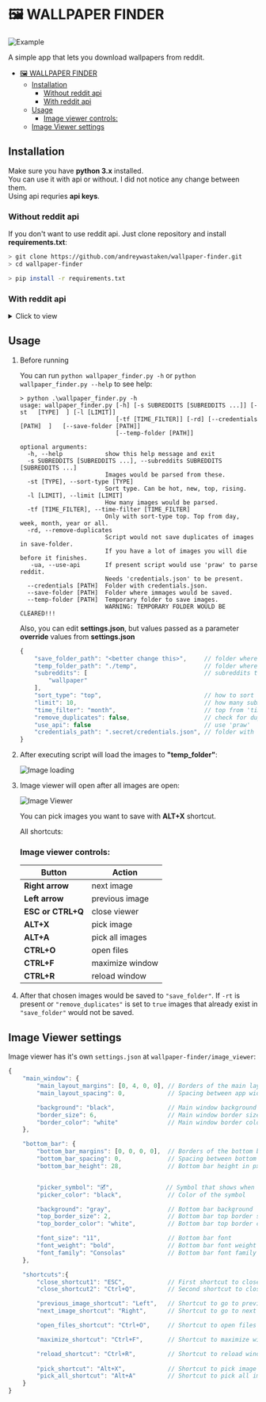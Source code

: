 # 🖼 WALLPAPER FINDER

![Example](https://imgur.com/qMSnoyR.png)

A simple app that lets you download wallpapers from reddit. 

- [🖼 WALLPAPER FINDER](#-wallpaper-finder)
  - [Installation](#installation)
    - [Without reddit api](#without-reddit-api)
    - [With reddit api](#with-reddit-api)
  - [Usage](#usage)
    - [Image viewer controls:](#image-viewer-controls)
  - [Image Viewer settings](#image-viewer-settings)

## Installation
Make sure you have __python 3.x__ installed.<br>
You can use it with api or without. I did not notice any change between them.<br> 
Using api requries __api keys__.

### Without reddit api
If you don't want to use reddit api. Just clone repository and install __requirements.txt__:

```sh
> git clone https://github.com/andreywastaken/wallpaper-finder.git
> cd wallpaper-finder

> pip install -r requirements.txt
```
### With reddit api
<details>
    <summary markdown="span"> Click to view </summary>

Firstly you need to clone repository and install __requirements_api.txt__:
```sh
> git clone https://github.com/andreywastaken/wallpaper-finder.git
> cd wallpaper-finder

> pip install -r requirements_api.txt
```

Now you need to get reddit api access (__you need to have reddit account__)
  1. Go to [reddit app preferences](https://www.reddit.com/prefs/apps) and click __create another app...__
    
  2. Fill out the required details, select __script__ option and click __create an  application__
        
        ![Reddit application](https://imgur.com/XJMpUaA.png)

  3. __script for personal use__ and __secret__ tokens are used to connect to reddit    api.

        ![Personal and Secret](https://imgur.com/sw6W1Qx.png)

  4. Create in __.secret__ create __credentials.json__ file like that:
        ```javascript 
        {
        "client_id": "aB1cdeFghI23JK",               // short key goes here
        "api_key": "LMNopQrst4Uv5Wx67yZOHNOItseNds", // long key goes here
        "username": "<your reddit username>",        // reddit username goes her
        "password": "<your reddit password>"         // reddit password goes here
        }
        ```
</details>

## Usage
1. Before running
   
    You can run ```python wallpaper_finder.py -h``` or ```python wallpaper_finder.py --help``` to see help:

    ```
    > python .\wallpaper_finder.py -h
    usage: wallpaper_finder.py [-h] [-s SUBREDDITS [SUBREDDITS ...]] [-st   [TYPE]  ] [-l [LIMIT]]
                               [-tf [TIME_FILTER]] [-rd] [--credentials [PATH]  ]   [--save-folder [PATH]]
                               [--temp-folder [PATH]]

    optional arguments:
      -h, --help            show this help message and exit
      -s SUBREDDITS [SUBREDDITS ...], --subreddits SUBREDDITS [SUBREDDITS ...]
                            Images would be parsed from these.
      -st [TYPE], --sort-type [TYPE]
                            Sort type. Can be hot, new, top, rising.
      -l [LIMIT], --limit [LIMIT]
                            How many images would be parsed.
      -tf [TIME_FILTER], --time-filter [TIME_FILTER]
                            Only with sort-type top. Top from day, week, month, year or all.
      -rd, --remove-duplicates
                            Script would not save duplicates of images in save-folder. 
                            If you have a lot of images you will die before it finishes.
       -ua, --use-api       If present script would use 'praw' to parse reddit. 
                            Needs 'credentials.json' to be present.
      --credentials [PATH]  Folder with credentials.json.
      --save-folder [PATH]  Folder where immages would be saved.
      --temp-folder [PATH]  Temporary folder to save images. 
                            WARNING: TEMPORARY FOLDER WOULD BE CLEARED!!!
    ```

    Also, you can edit __settings.json__, but values passed as a parameter     __override__ values from __settings.json__
    ```javascript
    {
        "save_folder_path": "<better change this>",     // folder where images are saved
        "temp_folder_path": "./temp",                   // folder where images are saved during runtime
        "subreddits": [                                 // subreddits to parse
            "wallpaper"
        ],
        "sort_type": "top",                             // how to sort submissions
        "limit": 10,                                    // how many submissions will be loaded
        "time_filter": "month",                         // top from 'time_filter'
        "remove_duplicates": false,                     // check for duplicates
        "use_api": false                                // use 'praw'
        "credentials_path": ".secret/credentials.json", // folder with credentialas.json
    }
    ```
2. After executing script will load the images to __"temp_folder"__:
 
   ![Image loading](https://imgur.com/SWpOmzt.png)

3. Image viewer will open after all images are open:
 
   ![Image Viewer](https://imgur.com/KBwex7c.png)

   You can pick images you want to save with __ALT+X__ shortcut.

   All shortcuts:
   ### Image viewer controls:
   | Button            | Action          |
   | ----------------- | --------------- |
   | __Right arrow__   | next image      |
   | __Left arrow__    | previous image  |
   | __ESC or CTRL+Q__ | close viewer    |
   | __ALT+X__         | pick image      |
   | __ALT+A__         | pick all images |
   | __CTRL+O__        | open files      |
   | __CTRL+F__        | maximize window |
   | __CTRL+R__        | reload window   |

4. After that chosen images would be saved to ```"save_folder"```. If ```-rt``` is present or ```"remove_duplicates"``` is set to ```true``` images that already exist in ```"save_folder"``` would not be saved.

## Image Viewer settings
Image viewer has it's own ```settings.json``` at ```wallpaper-finder/image_viewer```:
```javascript
{
    "main_window": {
        "main_layout_margins": [0, 4, 0, 0], // Borders of the main layout (left, top, right, bottom)
        "main_layout_spacing": 0,            // Spacing between app widgets

        "background": "black",               // Main window background color 
        "border_size": 6,                    // Main window border size in px
        "border_color": "white"              // Main window border color
    },

    "bottom_bar": {
        "bottom_bar_margins": [0, 0, 0, 0],  // Borders of the bottom bar layout
        "bottom_bar_spacing": 0,             // Spacing between bottom bar widgets
        "bottom_bar_height": 28,             // Bottom bar height in px


        "picker_symbol": "🗹",               // Symbol that shows when image is picked
        "picker_color": "black",             // Color of the symbol 

        "background": "gray",                // Bottom bar background
        "top_border_size": 2,                // Bottom bar top border size in px
        "top_border_color": "white",         // Bottom bar top border color

        "font_size": "11",                   // Bottom bar font
        "font_weight": "bold",               // Bottom bar font weight
        "font_family": "Consolas"            // Bottom bar font family
    },

    "shortcuts":{
        "close_shortcut1": "ESC",            // First shortcut to close window
        "close_shortcut2": "Ctrl+Q",         // Second shortcut to close window

        "previous_image_shortcut": "Left",   // Shortcut to go to previous image
        "next_image_shortcut": "Right",      // Shortcut to go to next image

        "open_files_shortcut": "Ctrl+O",     // Shortcut to open files

        "maximize_shortcut": "Ctrl+F",       // Shortcut to maximize window

        "reload_shortcut": "Ctrl+R",         // Shortcut to reload window
        
        "pick_shortcut": "Alt+X",            // Shortcut to pick image
        "pick_all_shortcut": "Alt+A"         // Shortcut to pick all images
    }
}
```
